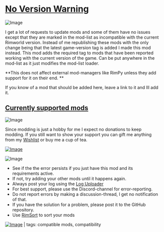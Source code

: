 # [No Version Warning](https://steamcommunity.com/sharedfiles/filedetails/?id=2599504692)

![Image](https://i.postimg.cc/PJc4kLbg/Self-Info.png)

I get a lot of requests to update mods and some of them have no issues except that they are marked in the mod-list as incompatible with the current Rimworld version.
Instead of me republishing these mods with the only change being that the latest game-version tag is added I made this mod instead.
This mod adds the required tag to mods that have been reported working with the current version of the game.
Can be put anywhere in the mod-list as it just modifies the mod-list loader.

**This does not affect external mod-managers like RimPy unless they add support for it on their end. **

If you know of a mod that should be added here, leave a link to it and Ill add it. 

## [Currently supported mods](https://github.com/emipa606/NoVersionWarning/blob/main/MODS.md)

	
![Image](https://i.postimg.cc/nr5ktsY8/Self-Support-And-Donations.png)

Since modding is just a hobby for me I expect no donations to keep modding. If you still want to show your support you can gift me anything from my [Wishlist](https://store.steampowered.com/wishlist/id/Mlie) or buy me a cup of tea.

[![Image](https://i.postimg.cc/4yn5MvtR/Kofi-Small.png)](https://ko-fi.com/G2G55DDYD)

![Image](https://i.postimg.cc/cC6mj7Y4/Self-Reporting-Issues.png)



-  See if the the error persists if you just have this mod and its requirements active.
-  If not, try adding your other mods until it happens again.
-  Always post your log using the [Log Uploader](https://steamcommunity.com/sharedfiles/filedetails/?id=2873415404)
-  For best support, please use the Discord-channel for error-reporting.
-  Do not report errors by making a discussion-thread, I get no notification of that.
-  If you have the solution for a problem, please post it to the GitHub repository.
-  Use [RimSort](https://github.com/RimSort/RimSort/releases/latest) to sort your mods

 

[![Image](https://img.shields.io/github/v/release/emipa606/NoVersionWarning?label=latest%20version&style=plastic&labelColor=0070cd&color=white)](https://steamcommunity.com/sharedfiles/filedetails/changelog/2599504692) | tags:  compatible mods, compatibility

